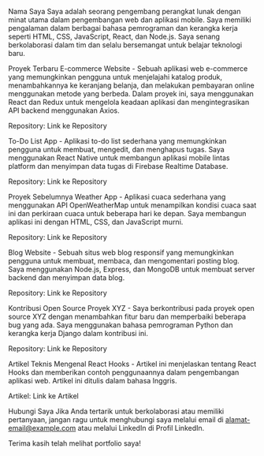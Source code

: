 Nama Saya
Saya adalah seorang pengembang perangkat lunak dengan minat utama dalam pengembangan web dan aplikasi mobile. Saya memiliki pengalaman dalam berbagai bahasa pemrograman dan kerangka kerja seperti HTML, CSS, JavaScript, React, dan Node.js. Saya senang berkolaborasi dalam tim dan selalu bersemangat untuk belajar teknologi baru.

Proyek Terbaru
E-commerce Website - Sebuah aplikasi web e-commerce yang memungkinkan pengguna untuk menjelajahi katalog produk, menambahkannya ke keranjang belanja, dan melakukan pembayaran online menggunakan metode yang berbeda. Dalam proyek ini, saya menggunakan React dan Redux untuk mengelola keadaan aplikasi dan mengintegrasikan API backend menggunakan Axios.

Repository: Link ke Repository

To-Do List App - Aplikasi to-do list sederhana yang memungkinkan pengguna untuk membuat, mengedit, dan menghapus tugas. Saya menggunakan React Native untuk membangun aplikasi mobile lintas platform dan menyimpan data tugas di Firebase Realtime Database.

Repository: Link ke Repository

Proyek Sebelumnya
Weather App - Aplikasi cuaca sederhana yang menggunakan API OpenWeatherMap untuk menampilkan kondisi cuaca saat ini dan perkiraan cuaca untuk beberapa hari ke depan. Saya membangun aplikasi ini dengan HTML, CSS, dan JavaScript murni.

Repository: Link ke Repository

Blog Website - Sebuah situs web blog responsif yang memungkinkan pengguna untuk membuat, membaca, dan mengomentari posting blog. Saya menggunakan Node.js, Express, dan MongoDB untuk membuat server backend dan menyimpan data blog.

Repository: Link ke Repository

Kontribusi Open Source
Proyek XYZ - Saya berkontribusi pada proyek open source XYZ dengan menambahkan fitur baru dan memperbaiki beberapa bug yang ada. Saya menggunakan bahasa pemrograman Python dan kerangka kerja Django dalam kontribusi ini.

Repository: Link ke Repository

Artikel Teknis
Mengenal React Hooks - Artikel ini menjelaskan tentang React Hooks dan memberikan contoh penggunaannya dalam pengembangan aplikasi web. Artikel ini ditulis dalam bahasa Inggris.

Artikel: Link ke Artikel

Hubungi Saya
Jika Anda tertarik untuk berkolaborasi atau memiliki pertanyaan, jangan ragu untuk menghubungi saya melalui email di alamat-email@example.com atau melalui LinkedIn di Profil LinkedIn.

Terima kasih telah melihat portfolio saya!
